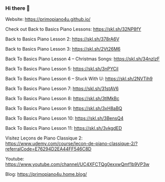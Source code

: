 ### Hi there 👋

Website: https://primopiano4u.github.io/

Check out Back to Basics Piano Lessons: https://skl.sh/32NP8fY

Back to Basics Piano Lesson 2: https://skl.sh/378rA6V

Back to Basics Piano Lesson 3: https://skl.sh/2Vt26M6

Back To Basics Piano Lesson 4 – Christmas Songs: https://skl.sh/34nzIzF

Back To Basics Piano Lesson 5: https://skl.sh/3nPYCil

Back To Basics Piano Lesson 6 – Stuck With U: https://skl.sh/2NVTih9

Back To Basics Piano Lesson 7: https://skl.sh/31stAV6

Back To Basics Piano Lesson 8: https://skl.sh/3tlMkBc

Back To Basics Piano Lesson 9: https://skl.sh/3xH8aBQ

Back To Basics Piano Lesson 10: https://skl.sh/3BensQ4

Back To Basics Piano Lesson 11: https://skl.sh/3vkgdED

Visitez Leçons de Piano Classique 2: https://www.udemy.com/course/lecon-de-piano-classique-2/?referralCode=E76294D2EA44FF546C8D

Youtube: https://www.youtube.com/channel/UC4XFCTQg0exxwQmf1b9VP3w

Blog: https://primopiano4u.home.blog/
